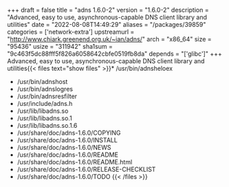 +++
draft = false
title = "adns 1.6.0-2"
version = "1.6.0-2"
description = "Advanced, easy to use, asynchronous-capable DNS client library and utilities"
date = "2022-08-08T14:49:29"
aliases = "/packages/39859"
categories = ['network-extra']
upstreamurl = "http://www.chiark.greenend.org.uk/~ian/adns/"
arch = "x86_64"
size = "95436"
usize = "311942"
sha1sum = "9c463f5dc88fff5f826a6058642cbfe0519fb8da"
depends = "['glibc']"
+++
Advanced, easy to use, asynchronous-capable DNS client library and utilities{{< files text="show files" >}}* /usr/bin/adnsheloex
* /usr/bin/adnshost
* /usr/bin/adnslogres
* /usr/bin/adnsresfilter
* /usr/include/adns.h
* /usr/lib/libadns.so
* /usr/lib/libadns.so.1
* /usr/lib/libadns.so.1.6
* /usr/share/doc/adns-1.6.0/COPYING
* /usr/share/doc/adns-1.6.0/INSTALL
* /usr/share/doc/adns-1.6.0/NEWS
* /usr/share/doc/adns-1.6.0/README
* /usr/share/doc/adns-1.6.0/README.html
* /usr/share/doc/adns-1.6.0/RELEASE-CHECKLIST
* /usr/share/doc/adns-1.6.0/TODO
{{< /files >}}